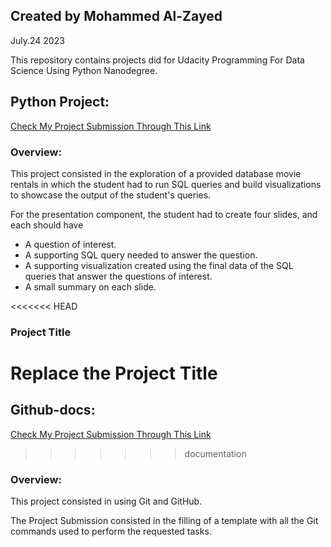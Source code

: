 ## Created by Mohammed Al-Zayed
July.24 2023

This repository contains projects did for Udacity Programming For Data Science Using Python Nanodegree.


## Python Project:
[Check My Project Submission Through This Link](https://github.com/Moohammad3/GitHub-Project/tree/master/Python%20Project)

### Overview:

This project consisted in the exploration of a provided database movie rentals in which the student had to run SQL queries and build visualizations to showcase the output of the student's queries. 

For the presentation component, the student had to create four slides, and each should have 
* A question of interest.
* A supporting SQL query needed to answer the question.
* A supporting visualization created using the final data of the SQL queries that answer the questions of interest.
* A small summary on each slide.


<<<<<<< HEAD
### Project Title
Replace the Project Title
=======
## Github-docs:
[Check My Project Submission Through This Link](https://github.com/Moohammad3/GitHub-Project/tree/master/Github-docs)
>>>>>>> documentation

### Overview:

This project consisted in using Git and GitHub.

The Project Submission consisted in the filling of a template with all the Git commands used to perform the requested tasks.

